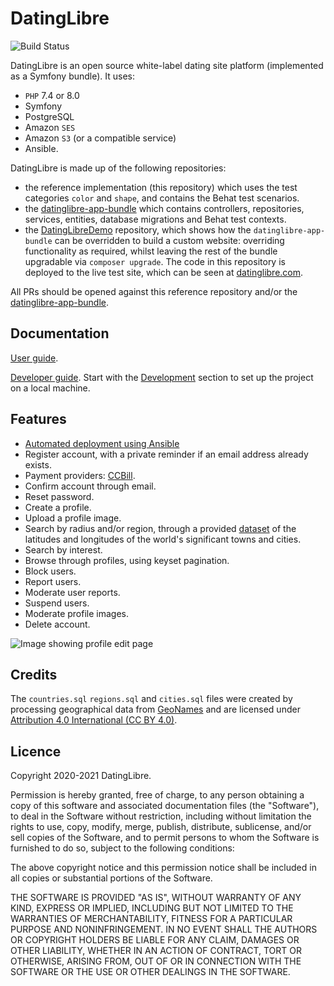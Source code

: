 
# DatingLibre

![Build Status](https://github.com/datinglibre/datinglibre/actions/workflows/datinglibre.yml/badge.svg)

DatingLibre is an open source white-label dating site platform (implemented as a Symfony bundle). It uses: 
- `PHP` 7.4 or 8.0
- Symfony
- PostgreSQL
- Amazon `SES`
- Amazon `S3` (or a compatible service) 
- Ansible.

DatingLibre is made up of the following repositories:
- the reference implementation (this repository) which uses the test categories `color` and `shape`, and contains the Behat test scenarios.
- the [datinglibre-app-bundle](https://github.com/datinglibre/datinglibre-app-bundle) which contains controllers, repositories, services, entities, database migrations and Behat test contexts.
- the [DatingLibreDemo](https://github.com/datinglibre/DatingLibreDemo) repository, which shows how the `datinglibre-app-bundle` can be 
overridden to build a custom website: overriding functionality as required, whilst leaving the rest of the bundle upgradable via `composer upgrade`. The code in this repository is deployed to the live test site, which can be seen at [datinglibre.com](https://datinglibre.com).
  
All PRs should be opened against this reference repository and/or the [datinglibre-app-bundle](https://github.com/datinglibre/datinglibre-app-bundle).

## Documentation

[User guide](https://github.com/datinglibre/DatingLibre/wiki#user-guide).

[Developer guide](https://github.com/datinglibre/DatingLibre/wiki#developer-guide). Start with the [Development](https://github.com/datinglibre/DatingLibre/wiki/Development) section to set up the project on a local machine.

## Features

- [Automated deployment using Ansible](https://github.com/datinglibre/DatingLibre/wiki/Deploy-production)
- Register account, with a private reminder if an email address already exists.
- Payment providers: [CCBill](https://github.com/datinglibre/DatingLibre/wiki/CCBill).  
- Confirm account through email.
- Reset password.
- Create a profile.
- Upload a profile image.
- Search by radius and/or region, through a provided [dataset](https://github.com/datinglibre/locations) of the latitudes and longitudes of the world's significant towns and cities.
- Search by interest.  
- Browse through profiles, using keyset pagination.
- Block users.
- Report users.
- Moderate user reports.
- Suspend users.  
- Moderate profile images.
- Delete account.

![Image showing profile edit page](https://raw.githubusercontent.com/wiki/datinglibre/DatingLibre/images/profile_image_awaiting_moderation.png "Profile edit page")

## Credits

The `countries.sql` `regions.sql` and `cities.sql` files were created by processing geographical data from [GeoNames](https://www.geonames.org/)
and are licensed under [Attribution 4.0 International (CC BY 4.0)](https://creativecommons.org/licenses/by/4.0/).

## Licence

Copyright 2020-2021 DatingLibre.

Permission is hereby granted, free of charge, to any person obtaining a copy of this software and associated documentation files (the "Software"), to deal in the Software without restriction, including without limitation the rights to use, copy, modify, merge, publish, distribute, sublicense, and/or sell copies of the Software, and to permit persons to whom the Software is furnished to do so, subject to the following conditions:

The above copyright notice and this permission notice shall be included in all copies or substantial portions of the Software.

THE SOFTWARE IS PROVIDED "AS IS", WITHOUT WARRANTY OF ANY KIND, EXPRESS OR IMPLIED, INCLUDING BUT NOT LIMITED TO THE WARRANTIES OF MERCHANTABILITY, FITNESS FOR A PARTICULAR PURPOSE AND NONINFRINGEMENT. IN NO EVENT SHALL THE AUTHORS OR COPYRIGHT HOLDERS BE LIABLE FOR ANY CLAIM, DAMAGES OR OTHER LIABILITY, WHETHER IN AN ACTION OF CONTRACT, TORT OR OTHERWISE, ARISING FROM, OUT OF OR IN CONNECTION WITH THE SOFTWARE OR THE USE OR OTHER DEALINGS IN THE SOFTWARE.

